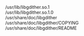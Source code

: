 /usr/lib/libgdither.so.1  
/usr/lib/libgdither.so.1.0  
/usr/share/doc/libgdither  
/usr/share/doc/libgdither/COPYING  
/usr/share/doc/libgdither/README  
